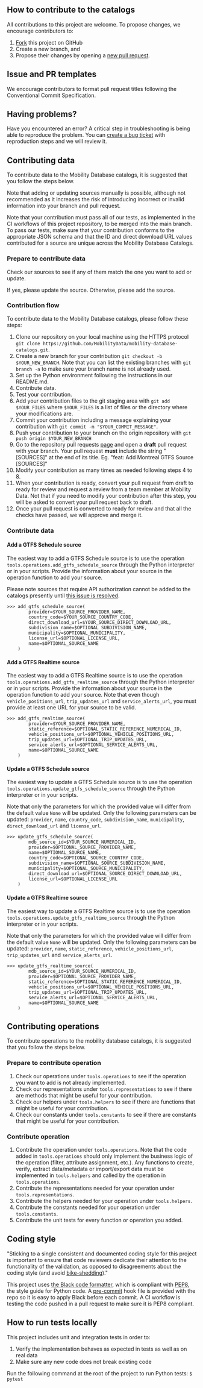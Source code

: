 ## How to contribute to the catalogs
All contributions to this project are welcome. To propose changes, we encourage contributors to:
1. [Fork](https://docs.github.com/en/github/getting-started-with-github/fork-a-repo) this project on GitHub
2. Create a new branch, and
3. Propose their changes by opening a [new pull request](https://docs.github.com/en/github/collaborating-with-issues-and-pull-requests/about-pull-requests).

## Issue and PR templates
We encourage contributors to format pull request titles following the Conventional Commit Specification.

## Having problems?
Have you encountered an error? A critical step in troubleshooting is being able to reproduce the problem. You can [create a bug ticket](https://github.com/MobilityData/mobility-database-catalogs/issues/new?assignees=maximearmstrong&labels=&template=bug_report.md&title=%5BBUG%5D) with reproduction steps and we will review it.

## Contributing data
To contribute data to the Mobility Database catalogs, it is suggested that you follow the steps below.

Note that adding or updating sources manually is possible, although not recommended as it increases the risk of introducing incorrect or invalid information into your branch and pull request.

Note that your contribution must pass all of our tests, as implemented in the CI workflows of this project repository, to be merged into the main branch. To pass our tests, make sure that your contribution conforms to the appropriate JSON schema and that the ID and direct download URL values contributed for a source are unique across the Mobility Database Catalogs.

### Prepare to contribute data
Check our sources to see if any of them match the one you want to add or update.

If yes, please update the source.
Otherwise, please add the source.

### Contribution flow

To contribute data to the Mobility Database catalogs, please follow these steps:
1. Clone our repository on your local machine using the HTTPS protocol `git clone https://github.com/MobilityData/mobility-database-catalogs.git`.
2. Create a new branch for your contribution `git checkout -b $YOUR_NEW_BRANCH`. Note that you can list the existing branches with `git branch -a` to make sure your branch name is not already used.
3. Set up the Python environment following the instructions in our README.md.
4. Contribute data.
5. Test your contribution.
6. Add your contribution files to the git staging area with `git add $YOUR_FILES` where `$YOUR_FILES` is a list of files or the directory where your modifications are. 
7. Commit your contribution including a message explaining your contribution with `git commit -m "$YOUR_COMMIT_MESSAGE"`.
8. Push your contribution to your branch on the origin repository with `git push origin $YOUR_NEW_BRANCH`
9. Go to the repository pull requests [page](https://github.com/MobilityData/mobility-database-catalogs/pulls) and open a **draft** pull request with your branch. Your pull request **must** include the string "[SOURCES]" at the end of its title. Eg. "feat: Add Montreal GTFS Source [SOURCES]"
10. Modify your contribution as many times as needed following steps 4 to 8.
11. When your contribution is ready, convert your pull request from draft to ready for review and request a review from a team member at Mobility Data. Not that if you need to modify your contribution after this step, you will be asked to convert your pull request back to draft.
12. Once your pull request is converted to ready for review and that all the checks have passed, we will approve and merge it.

### Contribute data

#### Add a GTFS Schedule source
The easiest way to add a GTFS Schedule source is to use the operation `tools.operations.add_gtfs_schedule_source` through the Python interpreter or in your scripts. Provide the information about your source in the operation function to add your source.

Please note sources that require API authorization cannot be added to the catalogs presently until [this issue is resolved](https://github.com/MobilityData/mobility-database-catalogs/issues/130).

```
>>> add_gtfs_schedule_source(
        provider=$YOUR_SOURCE_PROVIDER_NAME,
        country_code=$YOUR_SOURCE_COUNTRY_CODE,
        direct_download_url=$YOUR_SOURCE_DIRECT_DOWNLOAD_URL,
        subdivision_name=$OPTIONAL_SUBDIVISION_NAME,
        municipality=$OPTIONAL_MUNICIPALITY,
        license_url=$OPTIONAL_LICENSE_URL,
        name=$OPTIONAL_SOURCE_NAME
    )
```

#### Add a GTFS Realtime source
The easiest way to add a GTFS Realtime source is to use the operation `tools.operations.add_gtfs_realtime_source` through the Python interpreter or in your scripts. Provide the information about your source in the operation function to add your source. Note that even though `vehicle_positions_url`, `trip_updates_url` and `service_alerts_url`, you must provide at least one URL for your source to be valid.

```
>>> add_gtfs_realtime_source(
        provider=$YOUR_SOURCE_PROVIDER_NAME,
        static_reference=$OPTIONAL_STATIC_REFERENCE_NUMERICAL_ID,
        vehicle_positions_url=$OPTIONAL_VEHICLE_POSITIONS_URL,
        trip_updates_url=$OPTIONAL_TRIP_UPDATES_URL,
        service_alerts_url=$OPTIONAL_SERVICE_ALERTS_URL,
        name=$OPTIONAL_SOURCE_NAME
    )
```

#### Update a GTFS Schedule source
The easiest way to update a GTFS Schedule source is to use the operation `tools.operations.update_gtfs_schedule_source` through the Python interpreter or in your scripts.

Note that only the parameters for which the provided value will differ from the default value `None` will be updated. Only the following parameters can be updated: `provider`, `name`, `country_code`, `subdivision_name`, `municipality`, `direct_download_url` and `license_url`.

```
>>> update_gtfs_schedule_source(
        mdb_source_id=$YOUR_SOURCE_NUMERICAL_ID,
        provider=$OPTIONAL_SOURCE_PROVIDER_NAME,
        name=$OPTIONAL_SOURCE_NAME,
        country_code=$OPTIONAL_SOURCE_COUNTRY_CODE,
        subdivision_name=$OPTIONAL_SOURCE_SUBDIVISION_NAME,
        municipality=$OPTIONAL_SOURCE_MUNICIPALITY,
        direct_download_url=$OPTIONAL_SOURCE_DIRECT_DOWNLOAD_URL,
        license_url=$OPTIONAL_LICENSE_URL
    )
```

#### Update a GTFS Realtime source
The easiest way to update a GTFS Realtime source is to use the operation `tools.operations.update_gtfs_realtime_source` through the Python interpreter or in your scripts.

Note that only the parameters for which the provided value will differ from the default value `None` will be updated. Only the following parameters can be updated: `provider`, `name`, `static_reference`, `vehicle_positions_url`, `trip_updates_url` and `service_alerts_url`.

```
>>> update_gtfs_realtime_source(
        mdb_source_id=$YOUR_SOURCE_NUMERICAL_ID,
        provider=$OPTIONAL_SOURCE_PROVIDER_NAME,
        static_reference=$OPTIONAL_STATIC_REFERENCE_NUMERICAL_ID,
        vehicle_positions_url=$OPTIONAL_VEHICLE_POSITIONS_URL,
        trip_updates_url=$OPTIONAL_TRIP_UPDATES_URL,
        service_alerts_url=$OPTIONAL_SERVICE_ALERTS_URL,
        name=$OPTIONAL_SOURCE_NAME
    )
```

## Contributing operations
To contribute operations to the mobility database catalogs, it is suggested that you follow the steps below.

### Prepare to contribute operation
1. Check our operations under `tools.operations` to see if the operation you want to add is not already implemented.
2. Check our representations under `tools.representations` to see if there are methods that might be useful for your contribution.
3. Check our helpers under `tools.helpers` to see if there are functions that might be useful for your contribution.
4. Check our constants under `tools.constants` to see if there are constants that might be useful for your contribution.

### Contribute operation
1. Contribute the operation under `tools.operations`. Note that the code added in `tools.operations` should only implement the business logic of the operation (filter, attribute assignment, etc.). Any functions to create, verify, extract data/metadata or import/export data must be implemented in `tools.helpers` and called by the operation in `tools.operations`.
2. Contribute the representations needed for your operation under `tools.representations`.
3. Contribute the helpers needed for your operation under `tools.helpers`.
4. Contribute the constants needed for your operation under `tools.constants`.
5. Contribute the unit tests for every function or operation you added.

## Coding style
"Sticking to a single consistent and documented coding style for this project is important to ensure that code reviewers dedicate their attention to the functionality of the validation, as opposed to disagreements about the coding style (and avoid [bike-shedding](https://en.wikipedia.org/wiki/Law_of_triviality))."

This project uses [the Black code formatter](https://github.com/psf/black), which is compliant with [PEP8](https://www.python.org/dev/peps/pep-0008/), the style guide for Python code. A [pre-commit](https://pre-commit.com/) hook file is provided with the repo so it is easy to apply Black before each commit. A CI workflow is testing the code pushed in a pull request to make sure it is PEP8 compliant.

## How to run tests locally
This project includes unit and integration tests in order to:
1. Verify the implementation behaves as expected in tests as well as on real data
2. Make sure any new code does not break existing code

Run the following command at the root of the project to run Python tests:
`$ pytest`

